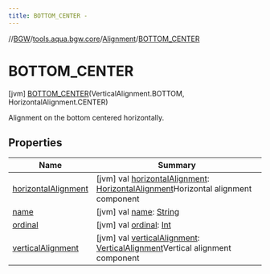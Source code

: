```yaml
---
title: BOTTOM_CENTER -
---
```

//[BGW](../../../../index.md)/[tools.aqua.bgw.core](../../index.md)/[Alignment](../index.md)/[BOTTOM_CENTER](index.md)



# BOTTOM_CENTER  
 [jvm] [BOTTOM_CENTER](index.md)(VerticalAlignment.BOTTOM, HorizontalAlignment.CENTER)  


Alignment on the bottom centered horizontally.

   


## Properties  
  
|  Name |  Summary | 
|---|---|
| <a name="tools.aqua.bgw.core/Alignment.BOTTOM_CENTER/horizontalAlignment/#/PointingToDeclaration/"></a>[horizontalAlignment](horizontal-alignment.md)| <a name="tools.aqua.bgw.core/Alignment.BOTTOM_CENTER/horizontalAlignment/#/PointingToDeclaration/"></a> [jvm] val [horizontalAlignment](horizontal-alignment.md): [HorizontalAlignment](../../-horizontal-alignment/index.md)Horizontal alignment component   <br>|
| <a name="tools.aqua.bgw.core/Alignment.BOTTOM_CENTER/name/#/PointingToDeclaration/"></a>[name](name.md)| <a name="tools.aqua.bgw.core/Alignment.BOTTOM_CENTER/name/#/PointingToDeclaration/"></a> [jvm] val [name](name.md): [String](https://kotlinlang.org/api/latest/jvm/stdlib/kotlin/-string/index.html)   <br>|
| <a name="tools.aqua.bgw.core/Alignment.BOTTOM_CENTER/ordinal/#/PointingToDeclaration/"></a>[ordinal](ordinal.md)| <a name="tools.aqua.bgw.core/Alignment.BOTTOM_CENTER/ordinal/#/PointingToDeclaration/"></a> [jvm] val [ordinal](ordinal.md): [Int](https://kotlinlang.org/api/latest/jvm/stdlib/kotlin/-int/index.html)   <br>|
| <a name="tools.aqua.bgw.core/Alignment.BOTTOM_CENTER/verticalAlignment/#/PointingToDeclaration/"></a>[verticalAlignment](vertical-alignment.md)| <a name="tools.aqua.bgw.core/Alignment.BOTTOM_CENTER/verticalAlignment/#/PointingToDeclaration/"></a> [jvm] val [verticalAlignment](vertical-alignment.md): [VerticalAlignment](../../-vertical-alignment/index.md)Vertical alignment component   <br>|

